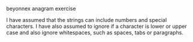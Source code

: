 beyonnex anagram exercise

I have assumed that the strings can include numbers and special characters. 
I have also assumed to ignore if a character is lower or upper case and also ignore whitespaces, such as spaces, tabs or paragraphs.

